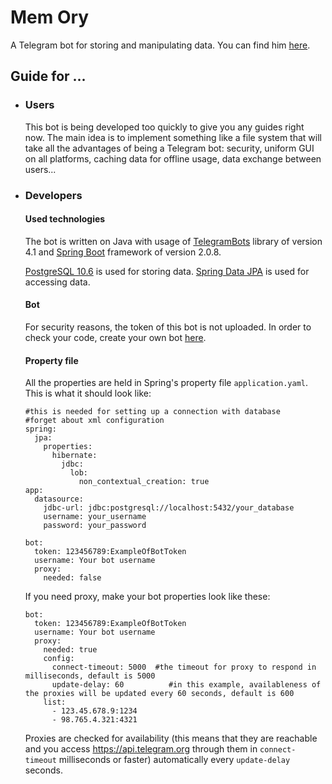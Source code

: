 # Mem Ory
A Telegram bot for storing and manipulating data. You can find him [here](https://t.me/mem_ory_already_taken_why_bot).

## Guide for ...
* ### Users
    This bot is being developed too quickly to give you any guides right now. The main idea is to implement something like a file system that will take all the advantages of being a Telegram bot: security, uniform GUI on all platforms, caching data for offline usage, data exchange between users... 

* ### Developers
    #### Used technologies
    The bot is written on Java with usage of [TelegramBots](https://github.com/rubenlagus/TelegramBots "Java library to create bots using Telegram Bots API") library of version 4.1 and [Spring Boot](https://spring.io/projects/spring-boot) framework of version 2.0.8.
    
    [PostgreSQL 10.6](https://www.postgresql.org/docs/10/index.html) is used for storing data.
    [Spring Data JPA](http://spring.io/projects/spring-data-jpa) is used for accessing data.

    #### Bot
    For security reasons, the token of this bot is not uploaded. In order to check your code, create your own bot [here](http://t.me/BotFather "BotFather").
    #### Property file
    All the properties are held in Spring's property file ``application.yaml``. This is what it should look like:
    ```
    #this is needed for setting up a connection with database
    #forget about xml configuration
    spring:
      jpa:
        properties:
          hibernate:
            jdbc:
              lob:
                non_contextual_creation: true
    app:
      datasource:
        jdbc-url: jdbc:postgresql://localhost:5432/your_database
        username: your_username
        password: your_password
    
    bot:
      token: 123456789:ExampleOfBotToken
      username: Your bot username
      proxy:
        needed: false
    ```
    If you need proxy, make your bot properties look like these:
    ```
    bot:
      token: 123456789:ExampleOfBotToken
      username: Your bot username
      proxy:
        needed: true
        config:
          connect-timeout: 5000  #the timeout for proxy to respond in milliseconds, default is 5000
          update-delay: 60          #in this example, availableness of the proxies will be updated every 60 seconds, default is 600
        list:
          - 123.45.678.9:1234
          - 98.765.4.321:4321
    ```
    Proxies are checked for availability (this means that they are reachable and you access https://api.telegram.org through them in ``connect-timeout`` milliseconds or faster) automatically every ``update-delay`` seconds. 